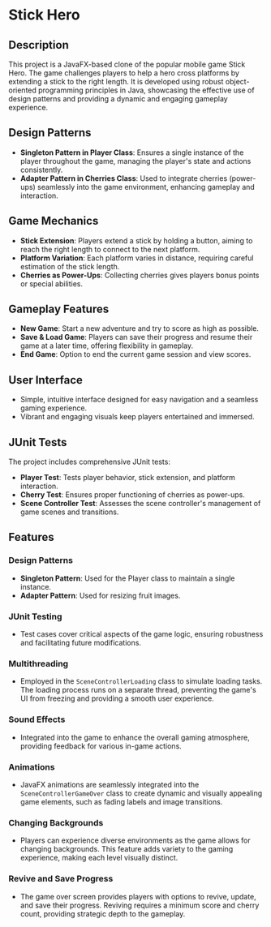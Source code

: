 # Stick Hero

## Description
This project is a JavaFX-based clone of the popular mobile game Stick Hero. The game challenges players to help a hero cross platforms by extending a stick to the right length. It is developed using robust object-oriented programming principles in Java, showcasing the effective use of design patterns and providing a dynamic and engaging gameplay experience.

## Design Patterns
- **Singleton Pattern in Player Class**: Ensures a single instance of the player throughout the game, managing the player's state and actions consistently.
- **Adapter Pattern in Cherries Class**: Used to integrate cherries (power-ups) seamlessly into the game environment, enhancing gameplay and interaction.

## Game Mechanics
- **Stick Extension**: Players extend a stick by holding a button, aiming to reach the right length to connect to the next platform.
- **Platform Variation**: Each platform varies in distance, requiring careful estimation of the stick length.
- **Cherries as Power-Ups**: Collecting cherries gives players bonus points or special abilities.

## Gameplay Features
- **New Game**: Start a new adventure and try to score as high as possible.
- **Save & Load Game**: Players can save their progress and resume their game at a later time, offering flexibility in gameplay.
- **End Game**: Option to end the current game session and view scores.

## User Interface
- Simple, intuitive interface designed for easy navigation and a seamless gaming experience.
- Vibrant and engaging visuals keep players entertained and immersed.

## JUnit Tests
The project includes comprehensive JUnit tests:
- **Player Test**: Tests player behavior, stick extension, and platform interaction.
- **Cherry Test**: Ensures proper functioning of cherries as power-ups.
- **Scene Controller Test**: Assesses the scene controller's management of game scenes and transitions.

## Features
### Design Patterns
- **Singleton Pattern**: Used for the Player class to maintain a single instance.
- **Adapter Pattern**: Used for resizing fruit images.

### JUnit Testing
- Test cases cover critical aspects of the game logic, ensuring robustness and facilitating future modifications.

### Multithreading
- Employed in the `SceneControllerLoading` class to simulate loading tasks. The loading process runs on a separate thread, preventing the game's UI from freezing and providing a smooth user experience.

### Sound Effects
- Integrated into the game to enhance the overall gaming atmosphere, providing feedback for various in-game actions.

### Animations
- JavaFX animations are seamlessly integrated into the `SceneControllerGameOver` class to create dynamic and visually appealing game elements, such as fading labels and image transitions.

### Changing Backgrounds
- Players can experience diverse environments as the game allows for changing backgrounds. This feature adds variety to the gaming experience, making each level visually distinct.

### Revive and Save Progress
- The game over screen provides players with options to revive, update, and save their progress. Reviving requires a minimum score and cherry count, providing strategic depth to the gameplay.
